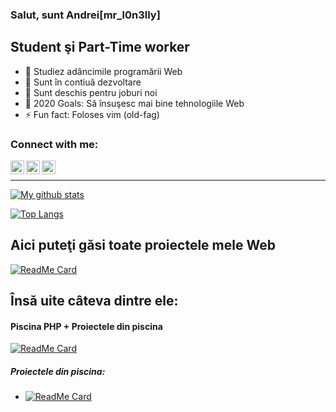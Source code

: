 ### Salut, sunt Andrei[mr_l0n3lly]

## Student şi Part-Time worker
- 🔭 Studiez adâncimile programării Web
- 🌱 Sunt în contiuă dezvoltare
- 👯 Sunt deschis pentru joburi noi
- 🥅 2020 Goals: Să însuşesc mai bine tehnologiile Web
- ⚡ Fun fact: Foloses vim (old-fag)

### Connect with me:

[<img align="left" alt="MrLonelly | Twitter" width="22px" src="https://cdn.jsdelivr.net/npm/simple-icons@v3/icons/twitter.svg" />][twitter]
[<img align="left" alt="MrLonelly | LinkedIn" width="22px" src="https://cdn.jsdelivr.net/npm/simple-icons@v3/icons/linkedin.svg" />][linkedin]
[<img align="left" alt="MrLonelly | Instagram" width="22px" src="https://cdn.jsdelivr.net/npm/simple-icons@v3/icons/instagram.svg" />][instagram]

<br />

---

[![My github stats](https://github-readme-stats.vercel.app/api?username=MrLonelly)](https://github.com/MrLonelly)

[![Top Langs](https://github-readme-stats.vercel.app/api/top-langs/?username=MrLonelly)](https://github.com/MrLonelly)

## Aici puteţi găsi toate proiectele mele Web
[![ReadMe Card](https://github-readme-stats.vercel.app/api/pin/?username=MrLonelly&repo=webdev)](https://github.com/MrLonelly/webdev)

## Însă uite câteva dintre ele:

#### Piscina PHP + Proiectele din piscina
[![ReadMe Card](https://github-readme-stats.vercel.app/api/pin/?username=MrLonelly&repo=piscinePHP)](https://github.com/MrLonelly/piscinePHP)

##### Proiectele din piscina:
* [![ReadMe Card](https://github-readme-stats.vercel.app/api/pin/?username=MrLonelly&repo=ft_minishop)](https://github.com/MrLonelly/ft_minishop)



[twitter]: https://twitter.com/mr_l0n3lly
[instagram]: https://www.instagram.com/apavalac/
[linkedin]: https://www.linkedin.com/in/andrei-pavalachi-270b3a167/
